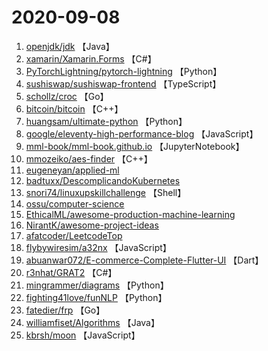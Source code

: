 # 2020-09-08

1. [openjdk/jdk](https://github.com/openjdk/jdk) 【Java】
2. [xamarin/Xamarin.Forms](https://github.com/xamarin/Xamarin.Forms) 【C#】
3. [PyTorchLightning/pytorch-lightning](https://github.com/PyTorchLightning/pytorch-lightning) 【Python】
4. [sushiswap/sushiswap-frontend](https://github.com/sushiswap/sushiswap-frontend) 【TypeScript】
5. [schollz/croc](https://github.com/schollz/croc) 【Go】
6. [bitcoin/bitcoin](https://github.com/bitcoin/bitcoin) 【C++】
7. [huangsam/ultimate-python](https://github.com/huangsam/ultimate-python) 【Python】
8. [google/eleventy-high-performance-blog](https://github.com/google/eleventy-high-performance-blog) 【JavaScript】
9. [mml-book/mml-book.github.io](https://github.com/mml-book/mml-book.github.io) 【JupyterNotebook】
10. [mmozeiko/aes-finder](https://github.com/mmozeiko/aes-finder) 【C++】
11. [eugeneyan/applied-ml](https://github.com/eugeneyan/applied-ml) 
12. [badtuxx/DescomplicandoKubernetes](https://github.com/badtuxx/DescomplicandoKubernetes) 
13. [snori74/linuxupskillchallenge](https://github.com/snori74/linuxupskillchallenge) 【Shell】
14. [ossu/computer-science](https://github.com/ossu/computer-science) 
15. [EthicalML/awesome-production-machine-learning](https://github.com/EthicalML/awesome-production-machine-learning) 
16. [NirantK/awesome-project-ideas](https://github.com/NirantK/awesome-project-ideas) 
17. [afatcoder/LeetcodeTop](https://github.com/afatcoder/LeetcodeTop) 
18. [flybywiresim/a32nx](https://github.com/flybywiresim/a32nx) 【JavaScript】
19. [abuanwar072/E-commerce-Complete-Flutter-UI](https://github.com/abuanwar072/E-commerce-Complete-Flutter-UI) 【Dart】
20. [r3nhat/GRAT2](https://github.com/r3nhat/GRAT2) 【C#】
21. [mingrammer/diagrams](https://github.com/mingrammer/diagrams) 【Python】
22. [fighting41love/funNLP](https://github.com/fighting41love/funNLP) 【Python】
23. [fatedier/frp](https://github.com/fatedier/frp) 【Go】
24. [williamfiset/Algorithms](https://github.com/williamfiset/Algorithms) 【Java】
25. [kbrsh/moon](https://github.com/kbrsh/moon) 【JavaScript】
